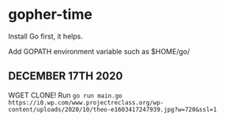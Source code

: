 # gopher-time 
Install Go first, it helps.

Add GOPATH environment variable such as $HOME/go/

## DECEMBER 17TH 2020 

WGET CLONE! Run
`go run main.go https://i0.wp.com/www.projectreclass.org/wp-content/uploads/2020/10/theo-e1603417247939.jpg?w=720&ssl=1`
